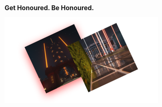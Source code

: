 ## Get Honoured. Be Honoured.

<img src="https://github.com/TeamHonour/.github/blob/main/profile/thumbnail.png" alt="Thumbnail">